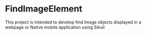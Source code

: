 # FindImageElement
This project is intended to develop  find Image objects displayed in a webpage or Native mobile application using Sikuli
